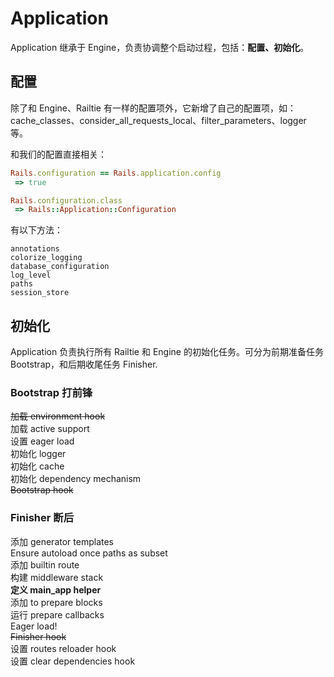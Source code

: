 # Application

Application 继承于 Engine，负责协调整个启动过程，包括：**配置、初始化**。

## 配置

除了和 Engine、Railtie 有一样的配置项外，它新增了自己的配置项，如：cache_classes、consider_all_requests_local、filter_parameters、logger 等。

和我们的配置直接相关：

```ruby
Rails.configuration == Rails.application.config
 => true

Rails.configuration.class                      
 => Rails::Application::Configuration
```

有以下方法：

```
annotations
colorize_logging
database_configuration
log_level
paths
session_store
```

## 初始化

Application 负责执行所有 Railtie 和 Engine 的初始化任务。可分为前期准备任务 Bootstrap，和后期收尾任务 Finisher.

### Bootstrap 打前锋

~~加载 environment hook~~  
加载 active support  
设置 eager load  
初始化 logger  
初始化 cache  
初始化 dependency mechanism  
~~Bootstrap hook~~

### Finisher 断后

添加 generator templates  
Ensure autoload once paths as subset  
添加 builtin route  
构建 middleware stack  
**定义 main_app helper**  
添加 to prepare blocks  
运行 prepare callbacks  
Eager load!  
~~Finisher hook~~  
设置 routes reloader hook  
设置 clear dependencies hook
